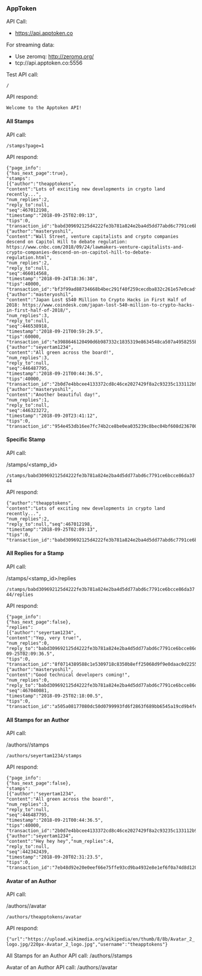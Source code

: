 ### AppToken

API Call:
* https://api.apptoken.co

For streaming data:
* Use zeromq: http://zeromq.org/
* tcp://api.apptoken.co:5556

Test
API call:

```/```

API respond:

```Welcome to the Apptoken API!```

#### All Stamps
API call:

```/stamps?page=1```

API respond:

```
{"page_info":
{"has_next_page":true},
"stamps":
[{"author":"theapptokens",
"content":"Lots of exciting new developments in crypto land recently...",
"num_replies":2,
"reply_to":null,
"seq":467012198,
"timestamp":"2018-09-25T02:09:13",
"tips":0,
"transaction_id":"babd309692125d4222fe3b781a824e2ba4d5dd77abd6c7791ce6bcce86da3744"},
{"author":"masteryoshil",
"content":"Wall Street, venture capitalists and crypto companies descend on Capitol Hill to debate regulation: https://www.cnbc.com/2018/09/24/lawmakers-venture-capitalists-and-crypto-companies-descend-on-on-capitol-hill-to-debate-regulation.html",
"num_replies":2,
"reply_to":null,
"seq":466014568,
"timestamp":"2018-09-24T18:36:38",
"tips":40000,
"transaction_id":"bf3f99ad88734668b4bec291f40f259cecdba832c261e57e0cadfe8c373a7235"},
{"author":"masteryoshil",
"content":"Japan Lost $540 Million to Crypto Hacks in First Half of 2018: https://www.coindesk.com/japan-lost-540-million-to-crypto-hacks-in-first-half-of-2018/",
"num_replies":3,
"reply_to":null,
"seq":446538918,
"timestamp":"2018-09-21T00:59:29.5",
"tips":60000,
"transaction_id":"e3988646120490d6b987332c1835319e8634548ca507a4958255b46553b6ca4a"},
{"author":"seyertam1234",
"content":"All green across the board!",
"num_replies":3,
"reply_to":null,
"seq":446487795,
"timestamp":"2018-09-21T00:44:36.5",
"tips":40000,
"transaction_id":"2b0d7e4bbcee4133372cd8c46ce2027429f8a2c93235c133112b90725e0d295e"},
{"author":"masteryoshil",
"content":"Another beautiful day!",
"num_replies":1,
"reply_to":null,
"seq":446323272,
"timestamp":"2018-09-20T23:41:12",
"tips":0,
"transaction_id":"954e453db16ee7fc74b2ce8be0ea035239c8bec04bf608d2367002b25baca6a9"}]}
```

#### Specific Stamp
API call:

/stamps/<stamp_id>

```/stamps/babd309692125d4222fe3b781a824e2ba4d5dd77abd6c7791ce6bcce86da3744```

API respond:

```
{"author":"theapptokens",
"content":"Lots of exciting new developments in crypto land recently...",
"num_replies":2,
"reply_to":null,"seq":467012198,
"timestamp":"2018-09-25T02:09:13",
"tips":0,
"transaction_id":"babd309692125d4222fe3b781a824e2ba4d5dd77abd6c7791ce6bcce86da3744"}
```

#### All Replies for a Stamp
API call:

/stamps/<stamp_id>/replies

```/stamps/babd309692125d4222fe3b781a824e2ba4d5dd77abd6c7791ce6bcce86da3744/replies```

API respond:

```
{"page_info":
{"has_next_page":false},
"replies":
[{"author":"seyertam1234",
"content":"Yep, very true!",
"num_replies":0,
"reply_to":"babd309692125d4222fe3b781a824e2ba4d5dd77abd6c7791ce6bcce86da3744","seq":467013642,"timestamp":"2018-09-25T02:09:36.5",
"tips":0,
"transaction_id":"8f0714389588c1e5309718c8350b8eff25068d9f9e0daac0d2255c9eba8d24e2"},
{"author":"masteryoshil",
"content":"Good technical developers coming!",
"num_replies":0,
"reply_to":"babd309692125d4222fe3b781a824e2ba4d5dd77abd6c7791ce6bcce86da3744",
"seq":467040081,
"timestamp":"2018-09-25T02:18:00.5",
"tips":0,
"transaction_id":"a505a08177080dc50d0799993fd6f2863f689bb6545a19cd9b4fe1bdde151bd9"}]}
```

#### All Stamps for an Author
API call:

/authors/<author>/stamps

```/authors/seyertam1234/stamps```

API respond:

```
{"page_info":
{"has_next_page":false},
"stamps":
[{"author":"seyertam1234",
"content":"All green across the board!",
"num_replies":3,
"reply_to":null,
"seq":446487795,
"timestamp":"2018-09-21T00:44:36.5",
"tips":40000,
"transaction_id":"2b0d7e4bbcee4133372cd8c46ce2027429f8a2c93235c133112b90725e0d295e"},
{"author":"seyertam1234",
"content":"Hey hey hey","num_replies":4,
"reply_to":null,
"seq":442342439,
"timestamp":"2018-09-20T02:31:23.5",
"tips":0,
"transaction_id":"7eb48d92e20e0eef66e75ffe93cd9ba4932e8e1ef6f0a74d8d1200fb6e261887"}]}
```

#### Avatar of an Author
API call:

/authors/<author>/avatar

```/authors/theapptokens/avatar```

API respond:

```{"url":"https://upload.wikimedia.org/wikipedia/en/thumb/8/8b/Avatar_2_logo.jpg/220px-Avatar_2_logo.jpg","username":"theapptokens"}```

All Stamps for an Author
API call:
/authors/<author>/stamps

Avatar of an Author
API call:
/authors/<author>/avatar


